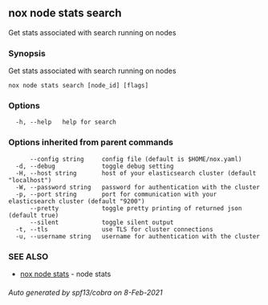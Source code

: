 ## nox node stats search

Get stats associated with search running on nodes

### Synopsis

Get stats associated with search running on nodes

```
nox node stats search [node_id] [flags]
```

### Options

```
  -h, --help   help for search
```

### Options inherited from parent commands

```
      --config string     config file (default is $HOME/nox.yaml)
  -d, --debug             toggle debug setting
  -H, --host string       host of your elasticsearch cluster (default "localhost")
  -W, --password string   password for authentication with the cluster
  -p, --port string       port for communication with your elasticsearch cluster (default "9200")
      --pretty            toggle pretty printing of returned json (default true)
      --silent            toggle silent output
  -t, --tls               use TLS for cluster connections
  -u, --username string   username for authentication with the cluster
```

### SEE ALSO

* [nox node stats](nox_node_stats.md)	 - node stats

###### Auto generated by spf13/cobra on 8-Feb-2021
